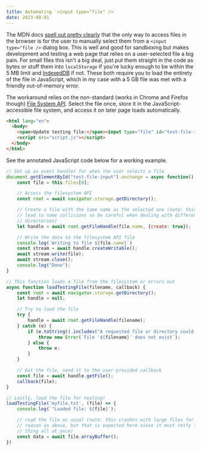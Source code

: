 ```yaml
---
title: Automating `<input type="file" />`
date: 2023-08-01
---
```


The MDN docs [spell out pretty clearly](https://developer.mozilla.org/en-US/docs/Web/API/FileList) that the only way to access files in the browser is for the user to manually select them from a `<input type="file />` dialog box. This is well and good for sandboxing but makes development and testing a web page that relies on a user-selected file a big pain. For small files this isn't a big deal, just put them straight in the code as bytes or stuff them into `localStorage` if you're lucky enough to be within the 5 MB limit and [IndexedDB](https://developer.mozilla.org/en-US/docs/Web/API/IndexedDB_API) if not. These both require you to load the entirety of the file in JavaScript, which in my case with a 5 GB file was met with a friendly out-of-memory error.

The workaround relies on the non-standard (works in Chrome and Firefox though) [File System API](https://developer.mozilla.org/en-US/docs/Web/API/File_and_Directory_Entries_API). Select the file once, store it in the JavaScript-accessible file system, and access it on later page loads automatically.

```html
<html lang="en">
  <body>
    <span>Update testing file:</span><input type="file" id="test-file-input" />
    <script src="script.js"></script>
  </body>
</html>
```

See the annotated JavaScript code below for a working example.

```javascript
// Set up an event handler for when the user selects a file
document.getElementById("test-file-input").onchange = async function() {
    const file = this.files[0];

    // Access the filesystem API
    const root = await navigator.storage.getDirectory();

    // Create a file with the same name as the selected one (note: this may
    // lead to name collisions so be careful when dealing with different
    // directories)
    let handle = await root.getFileHandle(file.name, {create: true});

    // Write the data to the filesystem API file
    console.log(`Writing to file ${file.name}`)
    const stream = await handle.createWritable();
    await stream.write(file);
    await stream.close();
    console.log("Done");
}

// This function loads a file from the filesystem or errors out
async function loadTestingFile(filename, callback) {
    const root = await navigator.storage.getDirectory();
    let handle = null;

    // Try to load the file
    try {
        handle = await root.getFileHandle(filename);
    } catch (e) {
        if (e.toString().includes("A requested file or directory could not be found")) {
            throw new Error(`File '${filename}' does not exist`);
        } else {
            throw e;
        }
    }

    // Got the file, send it to the user-provided callback
    const file = await handle.getFile();
    callback(file);
}

// Lastly, load the file for testing!
loadTestingFile('myfile.txt', (file) => {
    console.log(`"Loaded file: ${file}`);

    // read the file as usual (note: this crashes with large files for the same
    // reason as above, but that is expected here since it must reify the whole
    // thing all at once)
    const data = await file.arrayBuffer();
})
```
